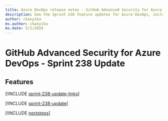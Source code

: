 ```yaml
---
title: Azure DevOps release notes - GitHub Advanced Security for Azure DevOps 238 Update
description: See the Sprint 238 feature updates for Azure DevOps, including next steps.
author: ckanyika
ms.author: ckanyika
ms.date: 5/1/2024
---
```


# GitHub Advanced Security for Azure DevOps - Sprint 238 Update

## Features

[!INCLUDE [sprint-238-update-links](../includes/ghazdo/sprint-238-update-links.md)]

[!INCLUDE [sprint-238-update](../includes/ghazdo/sprint-238-update.md)]

[!INCLUDE [nextsteps](../includes/nextsteps.md)]
